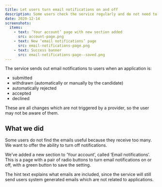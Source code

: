 ```yaml
---
title: Let users turn email notifications on and off
description: Some users check the service regularly and do not need to receive an email every time an application’s status changes. We’re going to let those users turn off notifications.
date: 2020-12-14
screenshots:
  items:
    - text: ’Your account’ page with new section added
      src: account-page.png
    - text: New ‘email notifications’ page
      src: email-notifications-page.png
    - text: Success banner
      src: email-notifications-page--saved.png
---
```


The service sends out email notifications to users when an application is:

- submitted
- withdrawn (automatically or manually by the candidate)
- automatically rejected
- accepted
- declined

These are all changes which are not triggered by a provider, so the user may not be aware of them.

## What we did

Some users do not find the emails useful because they receive too many. We want to offer the ability to turn off notifications.

We’ve added a new section to ‘Your account’, called ‘Email notifications’. This is a page with a pair of radio buttons to turn email notifications on or off, with a green button to save the setting.

The hint text explains what emails are included, since the service will still send users system generated emails which are not related to applications.
